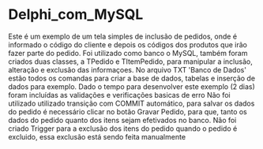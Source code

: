 # Delphi_com_MySQL
Este é um exemplo de um tela simples de inclusão de pedidos, onde é informado o código do cliente e 
depois os códigos dos produtos que irão fazer parte do pedido.
Foi utilizado como banco o MySQL, também foram criados duas classes, a TPedido e TItemPedido, para 
manipular a inclusão, alteração e exclusão das informaçoes.
No arquivo TXT 'Banco de Dados' estão todos os comandas para criar a base de dados, 
tabelas e inserção de dados para exemplo.
Dado o tempo para desenvolver este exemplo (2 dias) foram incluídas as validações e verificações basicas de erro
Não foi utilizado utilizado transição com COMMIT automático, para salvar os dados do pedido é necessário 
clicar no botão Gravar Pedido, para que, tanto os dados do pedido quanto dos itens sejam efetivados no banco.
Não foi criado Trigger para a exclusão dos itens do pedido quando o pedido é excluido, essa exclusão está sendo feita manualmente
